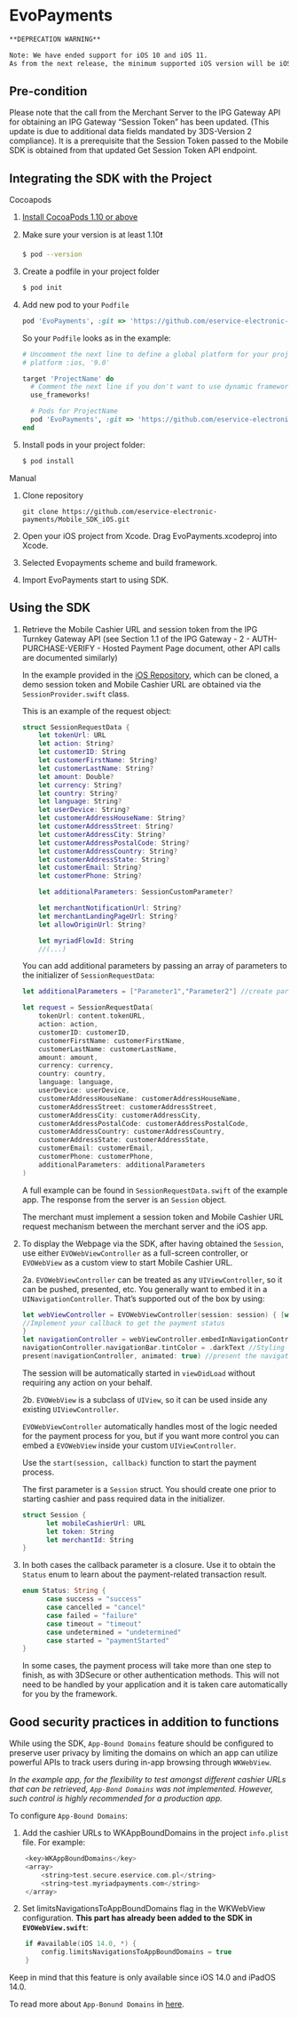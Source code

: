 
# EvoPayments

```markdown
**DEPRECATION WARNING**

Note: We have ended support for iOS 10 and iOS 11.
As from the next release, the minimum supported iOS version will be iOS 12.
```



## Pre-condition

Please note that the call from the Merchant Server to the IPG Gateway API for obtaining an IPG Gateway “Session Token” has been updated. (This update is due to additional data fields mandated by 3DS-Version 2 compliance). It is a prerequisite that the Session Token passed to the Mobile SDK is obtained from that updated Get Session Token API endpoint.

## Integrating the SDK with the Project 

Cocoapods

1. [Install CocoaPods 1.10 or above](https://guides.cocoapods.org/using/getting-started.html)

2. Make sure your version is at least 1.10❗️

    ```bash
    $ pod --version
    ```

3. Create a podfile in your project folder

    ```bash
    $ pod init
    ```

4. Add new pod to your `Podfile`

    ```ruby
    pod 'EvoPayments', :git => 'https://github.com/eservice-electronic-payments/Mobile_SDK_iOS'
    ```
    So your `Podfile` looks as in the example:

    ```ruby
    # Uncomment the next line to define a global platform for your project
    # platform :ios, '9.0'
    
    target 'ProjectName' do
      # Comment the next line if you don't want to use dynamic frameworks
      use_frameworks!
    
      # Pods for ProjectName
      pod 'EvoPayments', :git => 'https://github.com/eservice-electronic-payments/Mobile_SDK_iOS'
    end
    
    ```

5. Install pods in your project folder:

    ```bash
    $ pod install
    ```
    
Manual

1. Clone repository
    ```
    git clone https://github.com/eservice-electronic-payments/Mobile_SDK_iOS.git
    ```

2. Open your iOS project from Xcode. Drag EvoPayments.xcodeproj into Xcode. 

3. Selected Evopayments scheme and build framework.

4. Import EvoPayments start to using SDK.

## Using the SDK

1. Retrieve the Mobile Cashier URL and session token from the IPG Turnkey Gateway API (see Section 1.1 of the IPG Gateway - 2 - AUTH-PURCHASE-VERIFY - Hosted Payment Page document, other API calls are documented similarly) 

    In the example provided in the [iOS Repository](https://github.com/eservice-electronic-payments/iOS_SDK), which can be cloned, a demo session token and Mobile Cashier URL are obtained via the `SessionProvider.swift` class.

    This is an example of the request object:
    ```swift
    struct SessionRequestData {
        let tokenUrl: URL
        let action: String?
        let customerID: String
        let customerFirstName: String?
        let customerLastName: String?
        let amount: Double?
        let currency: String?
        let country: String?
        let language: String?
        let userDevice: String?
        let customerAddressHouseName: String?
        let customerAddressStreet: String?
        let customerAddressCity: String?
        let customerAddressPostalCode: String?
        let customerAddressCountry: String?
        let customerAddressState: String?
        let customerEmail: String?
        let customerPhone: String?

        let additionalParameters: SessionCustomParameter?

        let merchantNotificationUrl: String?
        let merchantLandingPageUrl: String?
        let allowOriginUrl: String?

        let myriadFlowId: String
        //(...)
    ```

    You can add additional parameters by passing an array of parameters to the initializer of `SessionRequestData`:

    ```swift
    let additionalParameters = ["Parameter1","Parameter2"] //create parameters array

    let request = SessionRequestData(
        tokenUrl: content.tokenURL,
        action: action,
        customerID: customerID,
        customerFirstName: customerFirstName,
        customerLastName: customerLastName,
        amount: amount,
        currency: currency,
        country: country,
        language: language,
        userDevice: userDevice,
        customerAddressHouseName: customerAddressHouseName,
        customerAddressStreet: customerAddressStreet,
        customerAddressCity: customerAddressCity,
        customerAddressPostalCode: customerAddressPostalCode,
        customerAddressCountry: customerAddressCountry,
        customerAddressState: customerAddressState,
        customerEmail: customerEmail,
        customerPhone: customerPhone,
        additionalParameters: additionalParameters
    )
    ```

    A full example can be found in `SessionRequestData.swift` of the example app. The response from the server is an `Session` object.

    The merchant must implement a session token and Mobile Cashier URL request mechanism between the merchant server and the iOS app.

2. To display the Webpage via the SDK, after having obtained the `Session`, use either `EVOWebViewController` as a full-screen controller, or `EVOWebView` as a custom view to start Mobile Cashier URL.

    2a. `EVOWebViewController` can be treated as any `UIViewController`, so it can be pushed, presented, etc. You generally want to embed it in a `UINavigationController`. That’s supported out of the box by using:

    ```swift
    let webViewController = EVOWebViewController(session: session) { [weak self] status in
    //Implement your callback to get the payment status
    }
    let navigationController = webViewController.embedInNavigationController()
    navigationController.navigationBar.tintColor = .darkText //Styling
    present(navigationController, animated: true) //present the navigation controller
    ```

    The session will be automatically started in `viewDidLoad` without requiring any action on your behalf.

    2b. `EVOWebView` is a subclass of `UIView`, so it can be used inside any existing `UIViewController`.

    `EVOWebViewController` automatically handles most of the logic needed for the payment process for you, but if you want more control you can embed a `EVOWebView` inside your custom `UIViewController`. 

    Use the `start(session, callback)` function to start the payment process.  

    The first parameter is a `Session` struct. You should create one prior to starting cashier and pass required data in the initializer. 

    ```swift
    struct Session { 
	      let mobileCashierUrl: URL         
	      let token: String         
	      let merchantId: String 
    }
    ```

3. In both cases the callback parameter is a closure. Use it to obtain the `Status` ​enum to learn about the payment-related transaction result.

    ```swift
    enum Status: String {         
          case success = "success"
          case cancelled = "cancel"
          case failed = "failure"
          case timeout = "timeout"
          case undetermined = "undetermined"
          case started = "paymentStarted"            
    }
    ```

    In some cases, the payment process will take more than one step to finish, as with 3DSecure or other authentication methods. This will not need to be handled by your application and it is taken care automatically for you by the framework.

## Good security practices in addition to functions

While using the SDK, `App-Bound Domains` feature should be configured to preserve user privacy by limiting the domains on which an app can utilize powerful APIs to track users during in-app browsing through `WKWebView`. 

*In the example app, for the flexibility to test amongst different cashier URLs that can be retrieved, `App-Bond Domains` was not implemented. However, such control is highly recommended for a production app.*

To configure `App-Bound Domains`:
1. Add the cashier URLs to WKAppBoundDomains in the project `info.plist` file. For example:
```swift
	<key>WKAppBoundDomains</key>
	<array>
		<string>test.secure.eservice.com.pl</string>
		<string>test.myriadpayments.com</string>
	</array>
```

2. Set limitsNavigationsToAppBoundDomains flag in the WKWebView configuration. **This part has already been added to the SDK in `EVOWebView.swift`**:
```swift
	if #available(iOS 14.0, *) {
		config.limitsNavigationsToAppBoundDomains = true
	}
```

Keep in mind that this feature is only available since iOS 14.0 and iPadOS 14.0.

To read more about `App-Bonund Domains` in [here](https://webkit.org/blog/10882/app-bound-domains/).
